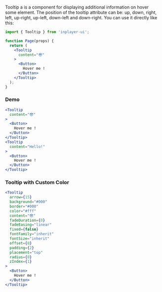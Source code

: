 Tooltip a is a component for displaying additional information on hover some element. The position of the tooltip attribute can be: up, down, right, left, up-right, up-left, down-left and down-right. You can use it directly like this:

```jsx static
import { Tooltip } from 'inplayer-ui';

function Page(props) {
  return (
    <Tooltip
      content="😎"
    >
      <Button>
        Hover me !
      </Button>
    </Tooltip>
  );
}
```

### Demo

```jsx
<Tooltip
  content="😎"
>
  <Button>
    Hover me !
  </Button>
</Tooltip>
<Tooltip
  content="Hello!"
>
  <Button>
    Hover me !
  </Button>
</Tooltip>
```

### Tooltip with Custom Color

```jsx
<Tooltip
  arrow={15}
  background="#000"
  border="#000"
  color="#fff"
  content="😎"
  fadeDuration={0}
  fadeEasing="linear"
  fixed={false}
  fontFamily="inherit"
  fontSize="inherit"
  offset={0}
  padding={2}
  placement="top"
  radius={0}
  zIndex={1}
>
  <Button>
    Hover me !
  </Button>
</Tooltip>
```
